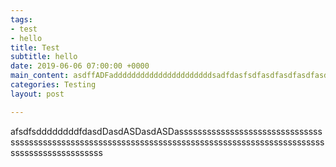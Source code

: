 ```yaml
---
tags:
- test
- hello
title: Test
subtitle: hello
date: 2019-06-06 07:00:00 +0000
main_content: asdffADFaddddddddddddddddddddddsadfdasfsdfasdfasdfasdfasdfasdfasddddddddddddddddddddddddddddddddddddddddddddddddddddddddddddddddddddddddddddddddddddddddddddddddddddddddddddddddddddddddddddddddddddddddddddddddddd
categories: Testing
layout: post

---
```

afsdfsddddddddfdasdDasdASDasdASDasssssssssssssssssssssssssssssssssssssssssssssssssssssssssssssssssssssssssssssssssssssssssssssssssssssssssssssssssssssss